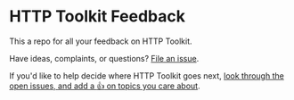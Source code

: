 # HTTP Toolkit Feedback

This a repo for all your feedback on HTTP Toolkit.

Have ideas, complaints, or questions? [File an issue](https://github.com/httptoolkit/feedback/issues/new).

If you'd like to help decide where HTTP Toolkit goes next, [look through the open issues, and add a :+1: on topics you care about](https://github.com/httptoolkit/feedback/issues?q=is%3Aissue+is%3Aopen+sort%3Areactions-%2B1-desc).
